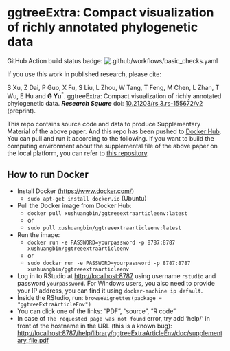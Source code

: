 <!-- README.md is generated from README.Rmd. Please edit that file -->

# ggtreeExtra: Compact visualization of richly annotated phylogenetic data

GitHub Action build status badge:
![.github/workflows/basic\_checks.yaml](https://github.com/xiangpin/ggtreeextraarticleenv/workflows/.github/workflows/basic_checks.yaml/badge.svg)

If you use this work in published research, please cite:

S Xu, Z Dai, P Guo, X Fu, S Liu, L Zhou, W Tang, T Feng, M Chen, L Zhan,
T Wu, E Hu and **G Yu**<sup>\*</sup>. ggtreeExtra: Compact visualization
of richly annotated phylogenetic data. ***Research Square*** doi:
[10.21203/rs.3.rs-155672/v2](https://doi.org/10.21203/rs.3.rs-155672/v2)
(preprint).

This repo contains source code and data to produce Supplementary
Material of the above paper. And this repo has been pushed to [Docker
Hub](https://hub.docker.com/r/xushuangbin/ggtreeextraarticleenv). You
can pull and run it according to the following. If you want to build the
computing environment about the supplemental file of the above paper on
the local platform, you can refer to [this
repository](https://github.com/YuLab-SMU/plotting-tree-with-data-using-ggtreeExtra).

## How to run Docker

  - Install Docker (<https://www.docker.com/>)
      - `sudo apt-get install docker.io` (Ubuntu)
  - Pull the Docker image from Docker Hub:
      - `docker pull xushuangbin/ggtreeextraarticleenv:latest`
      - or
      - `sudo pull xushuangbin/ggtreeextraarticleenv:latest`
  - Run the image:
      - `docker run -e PASSWORD=yourpassword -p 8787:8787
        xushuangbin/ggtreeextraarticleenv`
      - or
      - `sudo docker run -e PASSWORD=yourpassword -p 8787:8787
        xushuangbin/ggtreeextraarticleenv`
  - Log in to RStudio at <http://localhost:8787> using username
    `rstudio` and password `yourpassword`. For Windows users, you also
    need to provide your IP address, you can find it using
    `docker-machine ip default`.
  - Inside the RStudio, run: `browseVignettes(package =
    "ggtreeExtraArticleEnv")`
  - You can click one of the links: “PDF”, “source”, “R code”
  - In case of `The requested page was not found` error, try add ‘help/’
    in front of the hostname in the URL (this is a known bug):
    <http://localhost:8787/help/library/ggtreeExtraArticleEnv/doc/supplementary_file.pdf>
